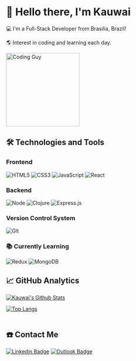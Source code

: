 # 👋 Hello there, I'm Kauwai

💻 I'm a Full-Stack Developer from Brasilia, Brazil!

🌎 Interest in coding and learning each day.

<img alt="Coding Guy" src="https://media.giphy.com/media/ZVik7pBtu9dNS/giphy.gif" width="200"/>

## 🛠 Technologies and Tools


### Frontend

![HTML5](https://img.shields.io/badge/-HTML5-000000?style=flat&logo=HTML5)
![CSS3](https://img.shields.io/badge/-CSS3-000000?style=flat&logo=CSS3&logoColor=1572B6)
![JavaScript](https://img.shields.io/badge/-JavaScript-000000?style=flat&logo=javascript)
![React](https://img.shields.io/badge/-React-000000?style=flat&logo=React&logoColor=61DAFB)

### Backend

![Node](https://img.shields.io/badge/-Node.js-000000?style=flat&logo=Node.js&logoColor=339933)
![Clojure](https://img.shields.io/badge/-Clojure-000000?style=flat&logo=Clojure&logoColor=66C611)
![Express.js](https://img.shields.io/badge/-Express.js-000000?style=flat&logo=Express&logoColor=FFF)

### Version Control System

![Git](https://img.shields.io/badge/-Git-000000?style=flat&logo=Git&logoColor=F05032)

### 📚 Currently Learning

![Redux](https://img.shields.io/badge/-Redux-000000?style=flat&logo=Redux&logoColor=764ABC)
![MongoDB](https://img.shields.io/badge/-MongoDB-000000?style=flat&logo=MongoDB&logoColor=00CC00)

## 📈 GitHub Analytics


[![Kauwai's Github Stats](https://github-readme-stats.vercel.app/api?username=kauwai&show_icons=true&theme=tokyonight)](https://github.com/kauwai/github-readme-stats)

[![Top Langs](https://github-readme-stats.vercel.app/api/top-langs/?username=kauwai&layout=compact&theme=tokyonight)](https://github.com/kauwai/github-readme-stats) </br></br>

## ☎️ Contact Me

[![Linkedin Badge](https://img.shields.io/badge/-Kauwai%20Lucchesi-blue?style=flat-square&logo=Linkedin&logoColor=white&link=https://www.linkedin.com/in/kauwailucchesi/)](https://www.linkedin.com/in/kauwailucchesi/)
[![Outlook Badge](https://img.shields.io/badge/-kauwainobre@outlook.com-00a2ed?style=flat&logo=Microsoft-Outlook&logoColor=white&link=mailto:kauwainobre@outlook.com)](mailto:kauwainobre@outlook.com)
